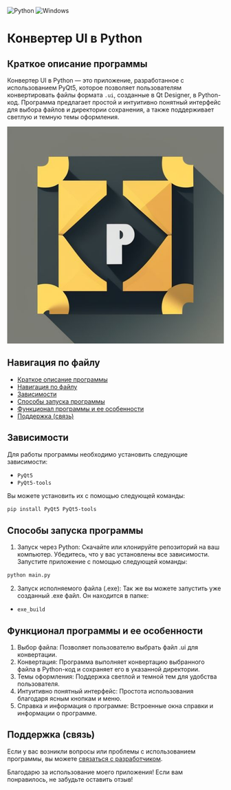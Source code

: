 ![Python](https://img.shields.io/badge/python-3670A0?style=for-the-badge&logo=python&logoColor=ffdd54)
![Windows](https://img.shields.io/badge/Windows-0078D6?style=for-the-badge&logo=windows&logoColor=white)
# Конвертер UI в Python

## Краткое описание программы

Конвертер UI в Python — это приложение, разработанное с использованием PyQt5, которое позволяет пользователям конвертировать файлы формата `.ui`, созданные в Qt Designer, в Python-код. Программа предлагает простой и интуитивно понятный интерфейс для выбора файлов и директории сохранения, а также поддерживает светлую и темную темы оформления.

![Логотип](docs/logo.jpeg)

## Навигация по файлу

- [Краткое описание программы](#краткое-описание-программы)
- [Навигация по файлу](#навигация-по-файлу)
- [Зависимости](#зависимости)
- [Способы запуска программы](#способы-запуска-программы)
- [Функционал программы и ее особенности](#функционал-программы-и-ее-особенности)
- [Поддержка (связь)](#поддержка-связь)

## Зависимости

Для работы программы необходимо установить следующие зависимости:

- `PyQt5`
- `PyQt5-tools`

Вы можете установить их с помощью следующей команды:

```bash
pip install PyQt5 PyQt5-tools
```

## Способы запуска программы
1. Запуск через Python:
Скачайте или клонируйте репозиторий на ваш компьютер.
Убедитесь, что у вас установлены все зависимости.
Запустите приложение с помощью следующей команды:
```bash
python main.py
```

2. Запуск исполняемого файла (.exe):
Так же вы можете запустить уже созданный .exe файл. Он находится в папке:

- `exe_build`

## Функционал программы и ее особенности
1. Выбор файла: Позволяет пользователю выбрать файл .ui для конвертации.
2. Конвертация: Программа выполняет конвертацию выбранного файла в Python-код и сохраняет его в указанной директории.
3. Темы оформления: Поддержка светлой и темной тем для удобства пользователя.
4. Интуитивно понятный интерфейс: Простота использования благодаря ясным кнопкам и меню.
5. Справка и информация о программе: Встроенные окна справки и информации о программе.

## Поддержка (связь)
Если у вас возникли вопросы или проблемы с использованием программы, вы можете [связаться с разработчиком](mailto:belnik422@gmail.com).

Благодарю за использование моего приложения! Если вам понравилось, не забудьте оставить отзыв!
